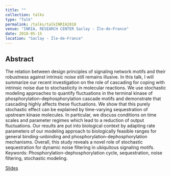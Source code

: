 ```yaml
---
title: ""
collection: talks
type: "Talk"
permalink: /talks/talkINRIA2018
venue: "INRIA, RESEARCH CENTER Saclay - Île-de-France"
date: 2018-05-15
location: "Saclay - Île-de-France"
---
```

## Abstract 
<p>The relation between design principles of signaling network motifs and their robustness against intrinsic noise still remains illusive. In this talk, I will summarize our recent investigation on the role of cascading for coping with intrinsic noise due to stochasticity in molecular reactions. We use stochastic modeling approaches to quantify fluctuations in the terminal kinase of phosphorylation-dephosphorylation cascade motifs and demonstrate that cascading highly affects these fluctuations. We show that this purely stochastic effect can be explained by time-varying sequestration of upstream kinase molecules. In particular, we discuss conditions on time scales and parameter regimes which lead to a reduction of output fluctuations. Our results are put into biological context by adapting rate parameters of our modeling approach to biologically feasible ranges for general binding-unbinding and phosphorylation-dephosphorylation mechanisms. Overall, this study reveals a novel role of stochastic sequestration for dynamic noise filtering in ubiquitous signaling motifs. Keywords: Phosphorylation-dephosphorylation cycle, sequestration, noise filtering, stochastic modeling.
</p>


[Slides](https://debdaspaul.github.io/files/INRIA_2018_DP.pdf)

